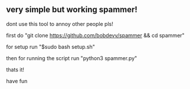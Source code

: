 very simple but working spammer!
--------------------------------
dont use this tool to annoy other people pls!

first do "git clone https://github.com/bobdevv/spammer && cd spammer"

for setup run "$sudo bash setup.sh"

then for running the script run "python3 spammer.py"

thats it!

have fun

